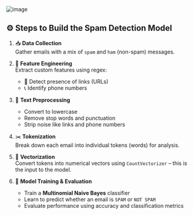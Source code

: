  ![image](https://github.com/user-attachments/assets/27b60c40-72ce-42f2-8e07-4590842a78d3)


## ⚙️ Steps to Build the Spam Detection Model

1. 📥 **Data Collection**  
   Gather emails with a mix of `spam` and `ham` (non-spam) messages.

2. 🧠 **Feature Engineering**  
   Extract custom features using regex:
   - 🔗 Detect presence of links (URLs)  
   - 📞 Identify phone numbers

3. 🧹 **Text Preprocessing**  
   - Convert to lowercase  
   - Remove stop words and punctuation  
   - Strip noise like links and phone numbers

4. ✂️ **Tokenization**  
   Break down each email into individual tokens (words) for analysis.

5. 🔢 **Vectorization**  
   Convert tokens into numerical vectors using `CountVectorizer` – this is the input to the model.

6. 🤖 **Model Training & Evaluation**  
   - Train a **Multinomial Naive Bayes** classifier  
   - Learn to predict whether an email is `SPAM` or `NOT SPAM`  
   - Evaluate performance using accuracy and classification metrics
